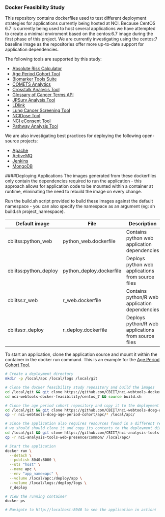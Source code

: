 ### Docker Feasibility Study

This repository contains dockerfiles used to test different deployment strategies for applications currently being hosted at NCI. Because CentOS 6.7 is currently being used to host several applications we have attempted to create a minimal enviroment based on the centos:6.7 image during the first phase of this project. We are currently investigating using the centos:7 baseline image as the repositories offer more up-to-date support for application dependencies.

The following tools are supported by this study:

- [Absolute Risk Calculator](https://github.com/CBIIT/nci-webtools-dceg-risk-assessment)
- [Age Period Cohort Tool](https://github.com/CBIIT/nci-webtools-dceg-age-period-cohort)
- [Biomarker Tools Suite](https://github.com/CBIIT/nci-webtools-dceg-sw-computational-tools)
- [COMETS Analytics](https://github.com/CBIIT/nci-webtools-comets-analytics)
- [Crosstalk Analysis Tool](https://github.com/CBIIT/nci-webtools-dceg-age-period-cohort)
- [Glossary of Cancer Terms API](https://github.com/CBIIT/nci-analysis-tools-glossary)
- [JPSurv Analysis Tool](https://github.com/CBIIT/nci-webtools-dccps-seer)
- [LDlink](https://github.com/CBIIT/nci-webtools-dceg-linkage)
- [Lung Cancer Screening Tool](https://github.com/CBIIT/nci-webtools-dceg-risk-assessment)
- [NCIDose Tool](https://github.com/CBIIT/nci-webtools-dceg-ncidose)
- [NCI eConsent Tool](https://github.com/CBIIT/nci-webtools-dceg-econsent)
- [Pathway Analysis Tool](https://github.com/CBIIT/nci-webtools-dceg-pathway-analysis)

We are also investigating best practices for deploying the following open-source projects:
- [Apache](https://github.com/apache/httpd)
- [ActiveMQ](https://github.com/apache/activemq)
- [Jenkins](https://github.com/jenkinsci/jenkins)
- [MongoDB](https://github.com/mongodb/mongo)

####Deploying Applications
The images generated from these dockerfiles only contain the dependencies required to run the application - this approach allows for application code to be mounted within a container at runtime, eliminating the need to rebuild the image on every change.

Run the build.sh script provided to build these images against the default namespace - you can also specify the namespace as an argument (eg: sh build.sh project_namespace).

| Default image         | File                        | Description                                          | 
| --------------------- | --------------------------- | ---------------------------------------------------- |
| cbiitss:python_web    | python_web.dockerfile       | Contains python web application dependencies         |
| cbiitss:python_deploy | python_deploy.dockerfile    | Deploys python web applications from source files    |
| cbiitss:r_web         | r_web.dockerfile            | Contains python/R web application dependencies       |
| cbiitss:r_deploy      | r_deploy.dockerfile         | Deploys python/R web applications from source files  |

To start an application, clone the application source and mount it within the container in the docker run command. This is an example for the [Age Period Cohort Tool](https://github.com/CBIIT/nci-webtools-dceg-age-period-cohort).

```bash
# Create a deployment directory
mkdir -p /local/apc /local/logs /local/git

# Clone the docker feasibility study repository and build the images
cd /local/git && git clone https://github.com/CBIIT/nci-webtools-docker-feasibility.git
cd nci-webtools-docker-feasibility/centos_7 && source build.sh

# Clone the age period cohort repository and copy it to the deployment directory
cd /local/git && git clone https://github.com/CBIIT/nci-webtools-dceg-age-period-cohort.git
cp -r nci-webtools-dceg-age-period-cohort/apc/* /local/apc/

# Since the application also requires resources found in a different repository,
# we should should clone it and copy its contents to the deployment directory
cd /local/git && git clone https://github.com/CBIIT/nci-analysis-tools-web-presence.git
cp -r nci-analysis-tools-web-presence/common/ /local/apc/

# Start the application
docker run \
  --detach \
  --publish 8040:8000 \
  --uts "host" \
  --name apc \
  --env "app_name=apc" \
  --volume /local/apc:/deploy/app \
  --volume /local/logs:/deploy/logs \
  r_deploy

# View the running container
docker ps

# Navigate to http://localhost:8040 to see the application in action!
```


